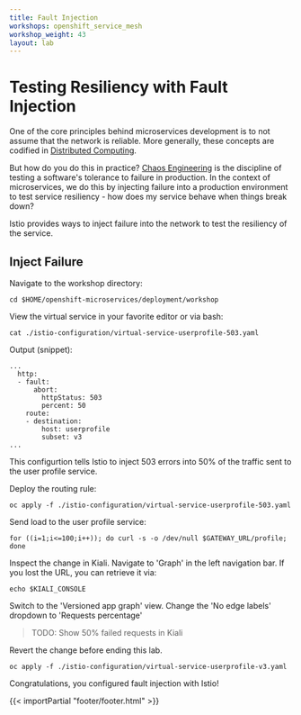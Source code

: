 ```yaml
---
title: Fault Injection
workshops: openshift_service_mesh
workshop_weight: 43
layout: lab
---
```


# Testing Resiliency with Fault Injection

One of the core principles behind microservices development is to not assume that the network is reliable.  More generally, these concepts are codified in [Distributed Computing][1].

But how do you do this in practice?  [Chaos Engineering][2] is the discipline of testing a software's tolerance to failure in production.  In the context of microservices, we do this by injecting failure into a production environment to test service resiliency - how does my service behave when things break down?

Istio provides ways to inject failure into the network to test the resiliency of the service.

## Inject Failure

Navigate to the workshop directory:
```
cd $HOME/openshift-microservices/deployment/workshop
```

View the virtual service in your favorite editor or via bash:
```
cat ./istio-configuration/virtual-service-userprofile-503.yaml
```

Output (snippet):
```
...
  http:
  - fault:
      abort:
        httpStatus: 503
        percent: 50
    route:
    - destination:
        host: userprofile
        subset: v3
...
```

This configurtion tells Istio to inject 503 errors into 50% of the traffic sent to the user profile service.

Deploy the routing rule:
```
oc apply -f ./istio-configuration/virtual-service-userprofile-503.yaml
```

Send load to the user profile service:
```
for ((i=1;i<=100;i++)); do curl -s -o /dev/null $GATEWAY_URL/profile; done
```

Inspect the change in Kiali.  Navigate to 'Graph' in the left navigation bar. If you lost the URL, you can retrieve it via:
```
echo $KIALI_CONSOLE
```

Switch to the 'Versioned app graph' view.  Change the 'No edge labels' dropdown to 'Requests percentage'

> TODO: Show 50% failed requests in Kiali

Revert the change before ending this lab.

```
oc apply -f ./istio-configuration/virtual-service-userprofile-v3.yaml
```

Congratulations, you configured fault injection with Istio!


[1]: https://en.wikipedia.org/wiki/Fallacies_of_distributed_computing
[2]: https://en.wikipedia.org/wiki/Chaos_engineering

{{< importPartial "footer/footer.html" >}}